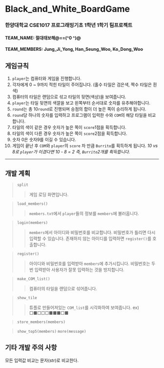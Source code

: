 # Black_and_White_BoardGame
### 한양대학교 CSE1017 프로그래밍기초 1학년 1학기 팀프로젝트
#### TEAM_NAME: 절대태보해@==(^0 ^)@
#### TEAM_MEMBERS: Jung_Ji_Yong, Han_Seung_Woo, Ko_Dong_Woo
## 게임규칙

1. `player`는 컴퓨터와 게임을 진행합니다.
2. 각자에게 0 ~ 9까지 적힌 타일이 주어집니다. (홀수 타일은 검은색, 짝수 타일은 흰색)
3. 컴퓨터의 타일은 랜덤으로 섞고 타일의 뒷면(색상)을 보여줍니다. 
4. `player`는 타일 뒷면의 색깔을 보고 왼쪽부터 순서대로 숫자를 유추해야합니다. 
5. `round`는 총 10`round`로 진행되며 승점의 합이 더 높은 쪽이 승리하게 됩니다.
6. `round`당 하나의 숫자를 입력하고 프로그램이 입력한 수와 `COM`의 해당 타일을 비교합니다.
7. 타일의 색이 같은 경우 숫자가 높은 쪽이 `score`1점을 획득합니다.
8. 타일의 색이 다른 경우 숫자가 높은 쪽이 `score`2점을 획득합니다.
9. 숫자 0은 숫자9를 이길 수 있습니다.
10. 게임이 끝난 후 `COM`와 `player`의 `score` 차 만큼 `Burrito`를 획득하게 됩니다.
*10 vs 8로 `player`가 이겼다면 10 - 8 = 2 즉, `Burrito`2개를 획득합니다.*
***
## 개발 계획
>`split`
>   >게임 로딩 화면입니다.

>`load_members()`
>   >`members.txt`에서 `player`들의 정보를 `members`에 불러옵니다.

>`login(members)`
>   >`members`에서 아이디와 비밀번호를 비교합니다.
>   >비밀번호가 틀리면 다시 입력할 수 있습니다.
>   >존재하지 않는 아이디를 입력하면 `register()`를 호출합니다.

>`register()`
>   >아이디와 비밀번호를 입력받아 `members`에 추가시킵니다.
>   >비밀번호는 두번 입력받아 사용자가 잘못 입력하는 것을 방지합니다.

>`make_COM_list()`
>   >컴퓨터의 타일을 랜덤으로 섞어줍니다.

>`show_tile`
>   >튜플로 만들어져있는 `COM_list`를 시각화하여 보여줍니다.
>   >ex) □■□□□■■■□■

>`store_members(members)`

>`show_top5(members)`
>`more(message)`
## 기타 개발 주의 사항
모든 입력값 비교는 문자(str)로 비교한다.